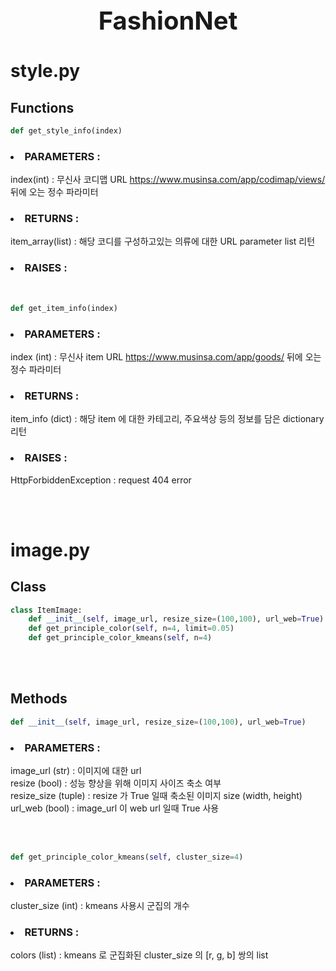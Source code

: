 <h1 style="font-size:40px; text-align:center;">FashionNet</h1>

<h1><strong>style.py</strong></h1>

<h2><strong>Functions</strong></h2>

```python
def get_style_info(index)
```

<h3><li><strong> PARAMETERS : </strong></li></h3>

index(int) : 무신사 코디맵 URL https://www.musinsa.com/app/codimap/views/ 뒤에 오는 정수 파라미터

<h3><li><strong> RETURNS : </strong></li></h3>

item_array(list) : 해당 코디를 구성하고있는 의류에 대한 URL parameter list 리턴

<h3><li><strong> RAISES : </strong></li></h3>

<br>

```python
def get_item_info(index)
```

<h3><li><strong> PARAMETERS : </strong></li></h3>

index (int) : 무신사 item URL https://www.musinsa.com/app/goods/ 뒤에 오는 정수 파라미터

<h3><li><strong> RETURNS : </strong></li></h3>

item_info (dict) : 해당 item 에 대한 카테고리, 주요색상 등의 정보를 담은 dictionary 리턴

<h3><li><strong> RAISES : </strong></li></h3>

HttpForbiddenException : request 404 error

<br><br>

# <strong>image.py</strong>

<h2><strong>Class</strong></h2>

```python
class ItemImage:
    def __init__(self, image_url, resize_size=(100,100), url_web=True)
    def get_principle_color(self, n=4, limit=0.05)
    def get_principle_color_kmeans(self, n=4)
```

<br><br>

<h2><strong>Methods</strong></h2>

```python
def __init__(self, image_url, resize_size=(100,100), url_web=True)
```

<h3><li><strong> PARAMETERS : </strong></li></h3>

image_url (str) : 이미지에 대한 url <br>
resize (bool) : 성능 향상을 위해 이미지 사이즈 축소 여부<br>
resize_size (tuple) : resize 가 True 일때 축소된 이미지 size (width, height)<br>
url_web (bool) : image_url 이 web url 일때 True 사용<br>

<br><br>

```python
def get_principle_color_kmeans(self, cluster_size=4)
```

<h3><li><strong> PARAMETERS : </strong></li></h3>

cluster_size (int) : kmeans 사용시 군집의 개수

<h3><li><strong> RETURNS : </strong></li></h3>

colors (list) : kmeans 로 군집화된 cluster_size 의 [r, g, b] 쌍의 list

<br><br>
